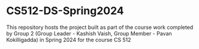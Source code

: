 # CS512-DS-Spring2024
This repository hosts the project built as part of the course work completed by Group 2 (Group Leader - Kashish Vaish, Group Member - Pavan Kokilligadda) in Spring 2024 for the course CS 512
